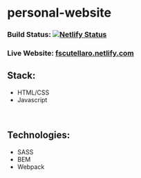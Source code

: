 # personal-website

### Build Status:  [![Netlify Status](https://api.netlify.com/api/v1/badges/156f1922-77df-4e83-a932-b78449e68a9e/deploy-status)](https://app.netlify.com/sites/fscutellaro/deploys)

### Live Website: [fscutellaro.netlify.com](https://fscutellaro.netlify.com)


## Stack:

- HTML/CSS
- Javascript

<br/>

## Technologies:
- SASS
- BEM
- Webpack
